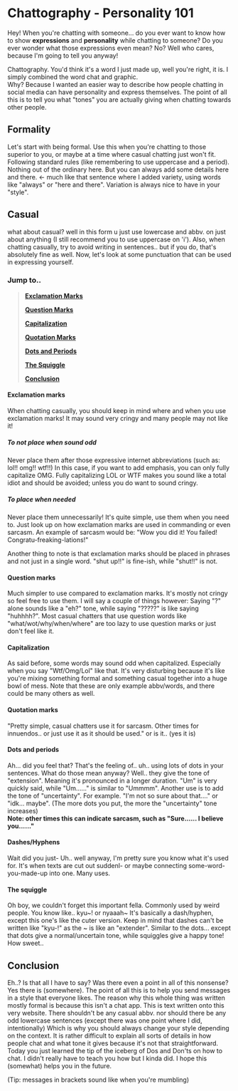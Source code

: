 Chattography - Personality 101
===============================

Hey! When you're chatting with someone... do you ever want to know how to show **expressions** and **personality** while chatting to someone? 
Do you ever wonder what those expressions even mean? No? Well who cares, because I'm going to tell you anyway!

Chattography. You'd think it's a word I just made up, well you're right, it is. I simply combined the word chat and graphic.  
Why? Because I wanted an easier way to describe how people chatting in social media can have personality and express themselves. 
The point of all this is to tell you what "tones" you are actually giving when chatting towards other people. 

## Formality 
Let's start with being formal. Use this when you're chatting to those superior to you, or maybe at a time where casual chatting just won't fit. 
Following standard rules (like remembering to use uppercase and a period). Nothing out of the ordinary here. 
But you can always add some details here and there. <- much like that sentence where I added variety, using words like "always" or "here and there". 
Variation is always nice to have in your "style". 

## Casual 
what about casual? well in this form u just use lowercase and abbv. 
on just about anything (I still recommend you to use uppercase on 'i'). 
Also, when chatting casually, try to avoid writing in sentences.. but if you do, that's absolutely fine as well. 
Now, let's look at some punctuation that can be used in expressing yourself. 

### Jump to..
> **[Exclamation Marks](#exc)**
>
> **[Question Marks](#ques)**
>
> **[Capitalization](#caps)**
>
> **[Quotation Marks](#quot)**
>
> **[Dots and Periods](#dots)**
>
> **[The Squiggle](#squig)**
>
> **[Conclusion](#conclusion)**


<p id="exc"></p>

#### Exclamation marks 

When chatting casually, you should keep in mind where and when you use exclamation marks! It may sound very cringy and many people may not like it! 

##### To not place when sound odd 
Never place them after those expressive internet abbreviations (such as: lol!! omg!! wtf!!) 
In this case, if you want to add emphasis, you can only fully capitalize OMG. 
Fully capitalizing LOL or WTF makes you sound like a total idiot and should be avoided; unless you do want to sound cringy. 

##### To place when needed 
Never place them unnecessarily! It's quite simple, use them when you need to. 
Just look up on how exclamation marks are used in commanding or even sarcasm. An example of sarcasm would be: "Wow you did it! You failed! Congratu-freaking-lations!" 

Another thing to note is that exclamation marks should be placed in phrases and not just in a single word. 
"shut up!!" is fine-ish, while "shut!!" is not. 

<p id="ques"></p>

#### Question marks 
Much simpler to use compared to exclamation marks. It's mostly not cringy so feel free to use them. 
I will say a couple of things however: Saying "?" alone sounds like a "eh?" tone, while saying "?????" is like saying "huhhhh?". 
Most casual chatters that use question words like "what/wot/why/when/where" are too lazy to use question marks or just don't feel like it. 

<p id="caps"></p>

#### Capitalization 
As said before, some words may sound odd when capitalized. Especially when you say "Wtf/Omg/Lol" like that. 
It's very disturbing because it's like you're mixing something formal and something casual together into a huge bowl of mess. 
Note that these are only example abbv/words, and there could be many others as well. 

<p id="quot"></p>

#### Quotation marks 
"Pretty simple, casual chatters use it for sarcasm. Other times for innuendos.. or just use it as it should be used." or is it.. (yes it is)

<p id="dots"></p>

#### Dots and periods 
Ah... did you feel that? That's the feeling of.. uh.. using lots of dots in your sentences. What do those mean anyway? 
Well.. they give the tone of "extension". Meaning it's pronounced in a longer duration. "Um" is very quickly said, while "Um......" is similar to "Ummmm". 
Another use is to add the tone of "uncertainty". For example. "I'm not so sure about that...." or "idk... maybe". (The more dots you put, the more the "uncertainty" tone increases) 
<br>
**Note: other times this can indicate sarcasm, such as "Sure...... I believe you......"**

<p id="dash"></p>

#### Dashes/Hyphens 
Wait did you just- Uh.. well anyway, I'm pretty sure you know what it's used for. It's when texts are cut out suddenl- or maybe connecting some-word-you-made-up into one. Many uses. 

<p id="squig"></p>

#### The squiggle 
Oh boy, we couldn't forget this important fella. Commonly used by weird people. You know like.. kyu~! or nyaaah~
It's basically a dash/hyphen, except this one's like the cuter version. Keep in mind that dashes can't be written like "kyu-!" as the ~ is like an "extender". 
Similar to the dots... except that dots give a normal/uncertain tone, while squiggles give a happy tone! How sweet.. 

<p id="conclusion"></p>

## Conclusion
Eh..? Is that all I have to say? Was there even a point in all of this nonsense? Yes there is (somewhere). 
The point of all this is to help you send messages in a style that everyone likes. The reason why this whole thing was written mostly formal is because this isn't a chat app. 
This is text written onto this very website. There shouldn't be any casual abbv. nor should there be any odd lowercase sentences (except there was one point where I did, intentionally) 
Which is why you should always change your style depending on the context. 
It is rather difficult to explain all sorts of details in how people chat and what tone it gives because it's not that straightforward. 
Today you just learned the tip of the iceberg of Dos and Don'ts on how to chat. I didn't really have to teach you how but I kinda did. 
I hope this (somewhat) helps you in the future. 

(Tip: messages in brackets sound like when you're mumbling)